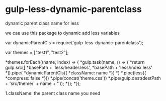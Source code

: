 # gulp-less-dynamic-parentclass
dynamic parent class name for less

we cae use this package to dynamic add less variables


var dynamicParentCls = require('gulp-less-dynamic-parentclass');
    
var themes = ["test1", "test2"];

*themes.forEach((name, index) => {
    *gulp.task(name, () => {
        *return gulp.src([
            *basePath + 'less/header.less',
            *basePath + 'less/index.less'
        *]).pipe(
            *dynamicParentCls({
                *className: name
            *})
        *)
        *.pipe(less({
            *compress: false
        *}))
        *.pipe(concat('theme.css'))
        *.pipe(gulp.dest(destPath + 'src/theme/' + name + ''));
        *});
*});

<p> 1.className: the parent class name you need</p>

